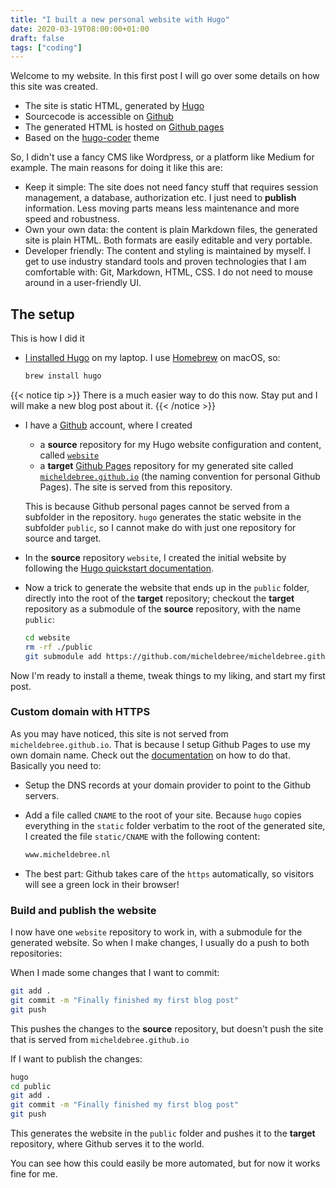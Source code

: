 ```yaml
---
title: "I built a new personal website with Hugo"
date: 2020-03-19T08:00:00+01:00
draft: false
tags: ["coding"]
---
```


Welcome to my website. In this first post I will go over some details on how
this site was created.

- The site is static HTML, generated by [Hugo](https://gohugo.io)
- Sourcecode is accessible on [Github](https://github.com/micheldebree/website)
- The generated HTML is hosted on [Github pages](https://pages.github.com)
- Based on the [hugo-coder](https://themes.gohugo.io/hugo-coder) theme

So, I didn't use a fancy CMS like Wordpress, or a platform like Medium for
example. The main reasons for doing it like this are:

- Keep it simple: The site does not need fancy stuff that requires session
  management, a database, authorization etc. I just need to **publish**
  information. Less moving parts means less maintenance and more speed and
  robustness.
- Own your own data: the content is plain Markdown files, the generated site is
  plain HTML. Both formats are easily editable and very portable.
- Developer friendly: The content and styling is maintained by myself. I get to
  use industry standard tools and proven technologies that I am comfortable
  with: Git, Markdown, HTML, CSS. I do not need to mouse around in a
  user-friendly UI.

## The setup

This is how I did it

- [I installed Hugo](https://gohugo.io/getting-started/installing) on my laptop.
  I use [Homebrew](https://brew.sh) on macOS, so:

  ```bash
  brew install hugo
  ```

{{< notice tip >}}
There is a much easier way to do this now. Stay put and I will make a new blog
post about it.
{{< /notice >}}

- I have a [Github](https://github.com) account, where I created

  - a **source** repository for my Hugo website configuration and content,
    called [`website`](https://github.com/micheldebree/website)
  - a **target** [Github Pages](https://pages.github.com/) repository for my
    generated site called
    [`micheldebree.github.io`](https://github.com/micheldebree/micheldebree.github.io)
    (the naming convention for personal Github Pages). The site is served from
    this repository.

  This is because Github personal pages cannot be served from a subfolder in the
  repository. `hugo` generates the static website in the subfolder `public`, so
  I cannot make do with just one repository for source and target.

- In the **source** repository `website`, I created the initial website by
  following the [Hugo quickstart
  documentation](https://gohugo.io/getting-started/quick-start/).

- Now a trick to generate the website that ends up in the `public` folder,
  directly into the root of the **target** repository; checkout the **target**
  repository as a submodule of the **source** repository, with the name
  `public`:

  ```bash
  cd website
  rm -rf ./public
  git submodule add https://github.com/micheldebree/micheldebree.github.io.git public
  ```

Now I'm ready to install a theme, tweak things to my liking, and start my first
post.

### Custom domain with HTTPS

As you may have noticed, this site is not served from `micheldebree.github.io`.
That is because I setup Github Pages to use my own domain name. Check out the
[documentation](https://help.github.com/en/github/working-with-github-pages/managing-a-custom-domain-for-your-github-pages-site)
on how to do that. Basically you need to:

- Setup the DNS records at your domain provider to point to the Github servers.
- Add a file called `CNAME` to the root of your site. Because `hugo` copies
  everything in the `static` folder verbatim to the root of the generated site,
  I created the file `static/CNAME` with the following content:

  ```bash
  www.micheldebree.nl
  ```

- The best part: Github takes care of the `https` automatically, so visitors
  will see a green lock in their browser!

### Build and publish the website

I now have one `website` repository to work in, with a submodule for the
generated website. So when I make changes, I usually do a push to both
repositories:

When I made some changes that I want to commit:

```bash
git add .
git commit -m "Finally finished my first blog post"
git push
```

This pushes the changes to the **source** repository, but doesn't push the site
that is served from `micheldebree.github.io`

If I want to publish the changes:

```bash
hugo
cd public
git add .
git commit -m "Finally finished my first blog post"
git push
```

This generates the website in the `public` folder and pushes it to the
**target** repository, where Github serves it to the world.

You can see how this could easily be more automated, but for now it works fine
for me.
